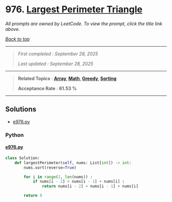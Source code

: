 # 976. [Largest Perimeter Triangle](<https://leetcode.com/problems/largest-perimeter-triangle>)

*All prompts are owned by LeetCode. To view the prompt, click the title link above.*

*[Back to top](<../README.md>)*

------

> *First completed : September 28, 2025*
>
> *Last updated : September 28, 2025*

------

> **Related Topics** : **[Array](<by_topic/Array.md>), [Math](<by_topic/Math.md>), [Greedy](<by_topic/Greedy.md>), [Sorting](<by_topic/Sorting.md>)**
>
> **Acceptance Rate** : **61.53 %**

------

## Solutions

- [e976.py](<../my-submissions/e976.py>)
### Python
#### [e976.py](<../my-submissions/e976.py>)
```Python
class Solution:
    def largestPerimeter(self, nums: List[int]) -> int:
        nums.sort(reverse=True)

        for i in range(2, len(nums)) :
            if nums[i - 2] < nums[i - 1] + nums[i] :
                return nums[i - 2] + nums[i - 1] + nums[i]

        return 0
```

